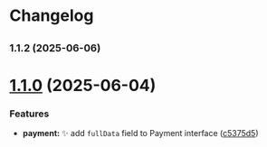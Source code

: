 # Changelog

## <small>1.1.2 (2025-06-06)</small>

# [1.1.0](https://github.com/phattran1201/react-native-clover/compare/v0.0.12...v1.1.0) (2025-06-04)


### Features

* **payment:** ✨ add `fullData` field to Payment interface ([c5375d5](https://github.com/phattran1201/react-native-clover/commit/c5375d520c12ba0fe9045e18b811efa46456a540))
